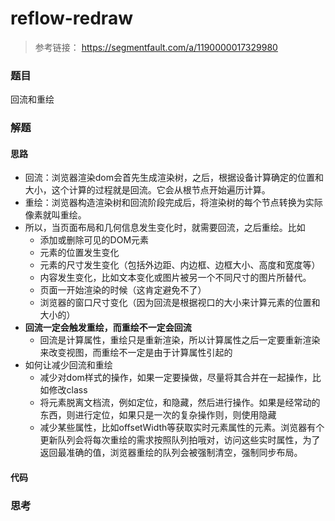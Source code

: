 # reflow-redraw

> 参考链接： https://segmentfault.com/a/1190000017329980

### 题目

回流和重绘



### 解题

#### 思路

- 回流：浏览器渲染dom会首先生成渲染树，之后，根据设备计算确定的位置和大小，这个计算的过程就是回流。它会从根节点开始遍历计算。
- 重绘：浏览器构造渲染树和回流阶段完成后，将渲染树的每个节点转换为实际像素就叫重绘。
- 所以，当页面布局和几何信息发生变化时，就需要回流，之后重绘。比如
  - 添加或删除可见的DOM元素
  - 元素的位置发生变化
  - 元素的尺寸发生变化（包括外边距、内边框、边框大小、高度和宽度等）
  - 内容发生变化，比如文本变化或图片被另一个不同尺寸的图片所替代。
  - 页面一开始渲染的时候（这肯定避免不了）
  - 浏览器的窗口尺寸变化（因为回流是根据视口的大小来计算元素的位置和大小的）
- **回流一定会触发重绘，而重绘不一定会回流**
  - 回流是计算属性，重绘只是重新渲染，所以计算属性之后一定要重新渲染来改变视图，而重绘不一定是由于计算属性引起的
- 如何让减少回流和重绘
  - 减少对dom样式的操作，如果一定要操做，尽量将其合并在一起操作，比如修改class
  - 将元素脱离文档流，例如定位，和隐藏，然后进行操作。如果是经常动的东西，则进行定位，如果只是一次的复杂操作则，则使用隐藏
  - 减少某些属性，比如offsetWidth等获取实时元素属性的元素。浏览器有个更新队列会将每次重绘的需求按照队列拍哦对，访问这些实时属性，为了返回最准确的值，浏览器重绘的队列会被强制清空，强制同步布局。

#### 代码



### 思考

